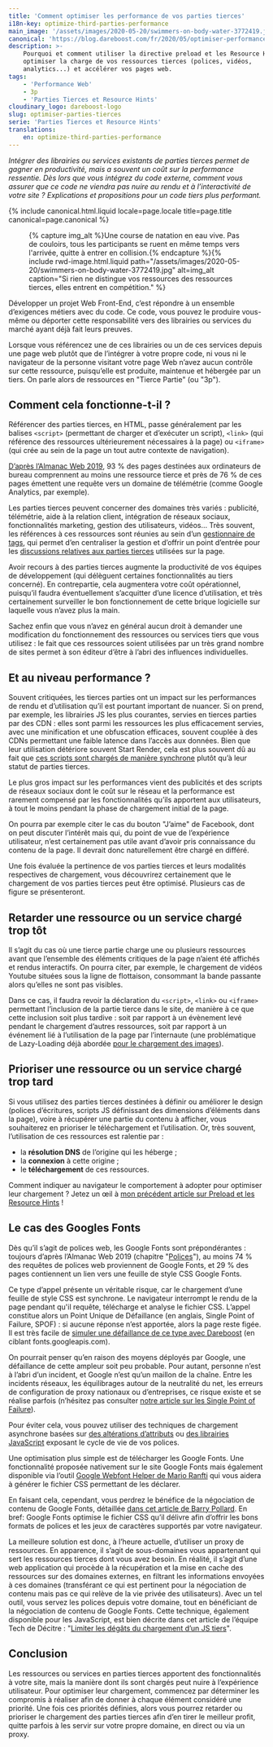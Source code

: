```yaml
---
title: 'Comment optimiser les performance de vos parties tierces'
i18n-key: optimize-third-parties-performance
main_image: '/assets/images/2020-05-20/swimmers-on-body-water-3772419.jpg'
canonical: 'https://blog.dareboost.com/fr/2020/05/optimiser-performance-parties-tierces/'
description: >-
    Pourquoi et comment utiliser la directive preload et les Resource Hints pour
    optimiser la charge de vos ressources tierces (polices, vidéos,
    analytics...) et accélérer vos pages web.
tags:
    - 'Performance Web'
    - 3p
    - 'Parties Tierces et Resource Hints'
cloudinary_logo: dareboost-logo
slug: optimiser-parties-tierces
serie: 'Parties Tierces et Resource Hints'
translations:
    en: optimize-third-parties-performance
---
```


_Intégrer des librairies ou services existants de parties tierces permet de
gagner en productivité, mais a souvent un coût sur la performance ressentie. Dès
lors que vous intégrez du code externe, comment vous assurer que ce code ne
viendra pas nuire au rendu et à l’interactivité de votre site ? Explications et
propositions pour un code tiers plus performant._

<!-- more -->

{% include canonical.html.liquid
    locale=page.locale
    title=page.title
    canonical=page.canonical
%}

<figure>
{% capture img_alt %}Une course de natation en eau vive. Pas de couloirs, tous les participants se ruent en même temps vers l'arrivée, quitte à entrer en collision.{% endcapture %}{% include rwd-image.html.liquid
path="/assets/images/2020-05-20/swimmers-on-body-water-3772419.jpg"
alt=img_alt
caption="Si rien ne distingue vos ressources des ressources tierces, elles entrent en compétition."
%}
</figure>

Développer un projet Web Front-End, c’est répondre à un ensemble d’exigences
métiers avec du code. Ce code, vous pouvez le produire vous-même ou déporter
cette responsabilité vers des librairies ou services du marché ayant déjà fait
leurs preuves.

Lorsque vous référencez une de ces librairies ou un de ces services depuis une
page web plutôt que de l’intégrer à votre propre code, ni vous ni le navigateur
de la personne visitant votre page Web n’avez aucun contrôle sur cette
ressource, puisqu’elle est produite, maintenue et hébergée par un tiers. On
parle alors de ressources en "Tierce Partie" (ou "3p").

## Comment cela fonctionne-t-il ?

Référencer des parties tierces, en HTML, passe généralement par les balises
`<script>` (permettant de charger et d’exécuter un script), `<link>` (qui
référence des ressources ultérieurement nécessaires à la page) ou `<iframe>`
(qui crée au sein de la page un tout autre contexte de navigation).

[D’après l’Almanac Web 2019](https://almanac.httparchive.org/en/2019/third-parties),
93 % des pages destinées aux ordinateurs de bureau comprennent au moins une
ressource tierce et près de 76 % de ces pages émettent une requête vers un
domaine de télémétrie (comme Google Analytics, par exemple).

Les parties tierces peuvent concerner des domaines très variés : publicité,
télémétrie, aide à la relation client, intégration de réseaux sociaux,
fonctionnalités marketing, gestion des utilisateurs, vidéos… Très souvent, les
références à ces ressources sont réunies au sein d’un
[gestionnaire de tags](https://blog.dareboost.com/fr/2018/04/tag-managers-performance-web/),
qui permet d’en centraliser la gestion et d’offrir un point d’entrée pour les
[discussions relatives aux parties tierces](https://blog.dareboost.com/fr/2018/06/tag-manager-performance-web-bonnes-pratiques/)
utilisées sur la page.

Avoir recours à des parties tierces augmente la productivité de vos équipes de
développement (qui délèguent certaines fonctionnalités au tiers concerné). En
contrepartie, cela augmentera votre coût opérationnel, puisqu’il faudra
éventuellement s’acquitter d’une licence d’utilisation, et très certainement
surveiller le bon fonctionnement de cette brique logicielle sur laquelle vous
n’avez plus la main.

Sachez enfin que vous n’avez en général aucun droit à demander une modification
du fonctionnement des ressources ou services tiers que vous utilisez : le fait
que ces ressources soient utilisées par un très grand nombre de sites permet à
son éditeur d’être à l’abri des influences individuelles.

## Et au niveau performance ?

Souvent critiquées, les tierces parties ont un impact sur les performances de
rendu et d’utilisation qu’il est pourtant important de nuancer. Si on prend, par
exemple, les librairies JS les plus courantes, servies en tierces parties par
des CDN : elles sont parmi les ressources les plus efficacement servies, avec
une minification et une obfuscation efficaces, souvent couplée à des CDNs
permettant une faible latence dans l’accès aux données. Bien que leur
utilisation détériore souvent Start Render, cela est plus souvent dû au fait que
[ces scripts sont chargés de manière synchrone](/2017/12/comment-differer-l-execution-d-un-script/)
plutôt qu’à leur statut de parties tierces.

Le plus gros impact sur les performances vient des publicités et des scripts de
réseaux sociaux dont le coût sur le réseau et la performance est rarement
compensé par les fonctionnalités qu’ils apportent aux utilisateurs, à tout le
moins pendant la phase de chargement initial de la page.

On pourra par exemple citer le cas du bouton "J’aime" de Facebook, dont on peut
discuter l’intérêt mais qui, du point de vue de l’expérience utilisateur, n’est
certainement pas utile avant d’avoir pris connaissance du contenu de la page. Il
devrait donc naturellement être chargé en différé.

Une fois évaluée la pertinence de vos parties tierces et leurs modalités
respectives de chargement, vous découvrirez certainement que le chargement de
vos parties tierces peut être optimisé. Plusieurs cas de figure se présenteront.

## Retarder une ressource ou un service chargé trop tôt

Il s’agit du cas où une tierce partie charge une ou plusieurs ressources avant
que l’ensemble des éléments critiques de la page n’aient été affichés et rendus
interactifs. On pourra citer, par exemple, le chargement de vidéos Youtube
situées sous la ligne de flottaison, consommant la bande passante alors qu’elles
ne sont pas visibles.

Dans ce cas, il faudra revoir la déclaration du `<script>`, `<link>` ou
`<iframe>` permettant l’inclusion de la partie tierce dans le site, de manière à
ce que cette inclusion soit plus tardive : soit par rapport à un évènement levé
pendant le chargement d’autres ressources, soit par rapport à un événement lié à
l’utilisation de la page par l’internaute (une problématique de Lazy-Loading
déjà abordée
[pour le chargement des images](/2019/03/lazy-loading-des-pages-web-plus-rapides-sans-risque-seo/)).

## Prioriser une ressource ou un service chargé trop tard

Si vous utilisez des parties tierces destinées à définir ou améliorer le design
(polices d’écritures, scripts JS définissant des dimensions d’éléments dans la
page), voire à récupérer une partie du contenu à afficher, vous souhaiterez en
prioriser le téléchargement et l’utilisation. Or, très souvent, l’utilisation de
ces ressources est ralentie par :

-   la **résolution DNS** de l’origine qui les héberge ;
-   la **connexion** à cette origine ;
-   le **téléchargement** de ces ressources.

Comment indiquer au navigateur le comportement à adopter pour optimiser leur
chargement ? Jetez un œil à
[mon précédent article sur Preload et les Resource Hints](/2020/05/preload-prefetch-et-preconnect-resource-hints/)
!

## Le cas des Googles Fonts

Dès qu’il s’agit de polices web, les Google Fonts sont prépondérantes : toujours
d’après l’Almanac Web 2019 (chapitre
"[Polices](https://almanac.httparchive.org/fr/2019/fonts)"), au moins 74 % des
requêtes de polices web proviennent de Google Fonts, et 29 % des pages
contiennent un lien vers une feuille de style CSS Google Fonts.

Ce type d’appel présente un véritable risque, car le chargement d’une feuille de
style CSS est synchrone. Le navigateur interrompt le rendu de la page pendant
qu'il requête, télécharge et analyse le fichier CSS. L’appel constitue alors un
Point Unique de Défaillance (en anglais, Single Point of Failure, SPOF) : si
aucune réponse n’est apportée, alors la page reste figée. Il est très facile de
[simuler une défaillance de ce type avec Dareboost](https://www.dareboost.com/fr/doc/test-performance-web/options/mapping-dns-blackhole)
(en ciblant fonts.googleapis.com).

On pourrait penser qu’en raison des moyens déployés par Google, une défaillance
de cette ampleur soit peu probable. Pour autant, personne n’est à l’abri d’un
incident, et Google n’est qu’un maillon de la chaîne. Entre les incidents
réseaux, les équilibrages autour de la neutralité du net, les erreurs de
configuration de proxy nationaux ou d’entreprises, ce risque existe et se
réalise parfois (n’hésitez pas consulter
[notre article sur les Single Point of Failure](https://blog.dareboost.com/fr/2016/06/single-point-of-failure-scripts-externes/)).

Pour éviter cela, vous pouvez utiliser des techniques de chargement asynchrone
basées sur
[des altérations d’attributs](https://www.filamentgroup.com/lab/load-css-simpler/)
ou [des librairies JavaScript](https://github.com/filamentgroup/loadCSS)
exposant le cycle de vie de vos polices.

Une optimisation plus simple est de télécharger les Google Fonts. Une
fonctionnalité proposée nativement sur le site Google Fonts mais également
disponible via l’outil
[Google Webfont Helper de Mario Ranfti](https://google-webfonts-helper.herokuapp.com/fonts)
qui vous aidera à générer le fichier CSS permettant de les déclarer.

En faisant cela, cependant, vous perdrez le bénéfice de la négociation de
contenu de Google Fonts, détaillée
[dans cet article de Barry Pollard](https://www.tunetheweb.com/blog/should-you-self-host-google-fonts/).
En bref: Google Fonts optimise le fichier CSS qu’il délivre afin d’offrir les
bons formats de polices et les jeux de caractères supportés par votre
navigateur.

La meilleure solution est donc, à l’heure actuelle, d’utiliser un proxy de
ressources. En apparence, il s’agit de sous-domaines vous appartenant qui sert
les ressources tierces dont vous avez besoin. En réalité, il s’agit d’une web
application qui procède à la récupération et la mise en cache des ressources sur
des domaines externes, en filtrant les informations envoyées à ces domaines
(transférant ce qui est pertinent pour la négociation de contenu mais pas ce qui
relève de la vie privée des utilisateurs). Avec un tel outil, vous servez les
polices depuis votre domaine, tout en bénéficiant de la négociation de contenu
de Google Fonts. Cette technique, également disponible pour les JavaScript, est
bien décrite dans cet article de l’équipe Tech de Décitre :
"[Limiter les dégâts du chargement d’un JS tiers](https://tech.decitre.fr/posts/optimiser-chargement-js-tiers)".

## Conclusion

Les ressources ou services en parties tierces apportent des fonctionnalités à
votre site, mais la manière dont ils sont chargés peut nuire à l’expérience
utilisateur. Pour optimiser leur chargement, commencez par déterminer les
compromis à réaliser afin de donner à chaque élément considéré une priorité. Une
fois ces priorités définies, alors vous pourrez retarder ou prioriser le
chargement des parties tierces afin d’en tirer le meilleur profit, quitte
parfois à les servir sur votre propre domaine, en direct ou via un proxy.
